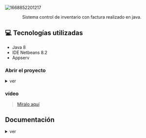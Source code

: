 
![1668852201217](https://user-images.githubusercontent.com/86094668/202845687-f4e9e44c-fa04-4f41-809c-bc2201929935.png)

<p align="center"> Sistema control de inventario con factura realizado en java.</p>


## 💻 Tecnologías utilizadas
- Java 8
- IDE Netbeans 8.2
- Appserv   


### Abrir el proyecto
<details>

<summary>ver</summary>

### Primer paso

Debes de `extraer` el archivo adjunto del proyecto, como recomendación ubicalo en una ruta específica donde sea fácil encontrarlo y seguido de eso hacer una copia del proyecto ya que si por motivos tienes un error podrás restaurarlo nuevamente.
![IMG_20221014_170820](https://user-images.githubusercontent.com/86094668/195960581-44dc2cc2-6823-4b3d-8bd5-a4d47aa2b873.jpg)

 **`Imagen 2`**

![IMG_20221014_170852](https://user-images.githubusercontent.com/86094668/195961174-d985dfdb-586d-44a5-b0d9-3d1e481b482f.jpg)

### Segundo paso

Abre tu IDE y dirigite a la opción `open project` para abrir el proyecto.

![IMG_20221014_170941](https://user-images.githubusercontent.com/86094668/195961258-e4e60fb5-bece-4779-b40c-cad009760469.jpg)

`imagen 2`

![IMG_20221014_171012](https://user-images.githubusercontent.com/86094668/195961410-043e1f94-682c-485f-af8f-bb749d29cc1f.jpg)

`imagen 3`

![IMG_20221014_171102](https://user-images.githubusercontent.com/86094668/195961549-6b72c62a-dccc-4229-9949-047b4cdfb6bb.jpg)

### Tercer paso

Una vez hayas abierto el proyecto, te aparecerá este pequeño panel dónde debes darle en `resolve problems`

![IMG_20221014_171129](https://user-images.githubusercontent.com/86094668/195961609-dced9cb4-5c58-4cb7-848d-243ce199697f.jpg)


Luego de que hayas dando en `resolve problems` te saldrá la siguiente ventana con varias alertas. Estás alertas se tratan de que debes cargar las librerias. 

![IMG_20221014_171150](https://user-images.githubusercontent.com/86094668/195961954-30c19930-b2f1-4a17-b095-3b9df854bbca.jpg)

Pero antes debes de `extraer` la carpeta `libres` dónde se encuentran las librerias que debes cargar.

![IMG_20221014_171227](https://user-images.githubusercontent.com/86094668/195962016-0d5f81e2-07ad-42e2-b6a5-b81fe338c58b.jpg)

Luego de haber `extraído` la carpeta `libres` regresa a tu IDE y en el panel de alertas que tienes presente debes darle en el botón `resolve` este te abrirá la ruta de directorio, dónde debes de encontrar la carpeta libres y cargar cada una de las librerias.

![IMG_20221014_171335](https://user-images.githubusercontent.com/86094668/195962339-425ac49e-422b-4cb6-a7d1-44a89bca763a.jpg)

`imagen 2`

![IMG_20221014_171400](https://user-images.githubusercontent.com/86094668/195962548-7d73b11e-c2b1-436a-ab2d-450d11120e86.jpg)

Una vez de que hayas cargado todas las librierias, las alertas desaparecerán por si solas y podrás ejecutar el proyecto.
</details>

### vídeo

> [Míralo aquí](https://youtu.be/8AQHI-jKS54)


## Documentación

<details>

<summary>ver</summary>


<h2 align="center">Inicio de sesión</h2>

> __Note__
> **Acceder a la aplicación**
- **Para usuario admin**
> - usuario: señorjak
> - contraseña: 2022
- **Para usuario invitado**
> - usuario: suscriptor
> - contraseña: 1234


 Cada `usuario` tendrá un máximo de 3 `intentos` al iniciar sesión, si agota todo los intentos la aplicación procederá a cerrarse.

![IMG-20220906-WA0008.jpg](assets/IMG-20220906-WA0008.jpg)

<h2 align="center"> Registro de actividad</h2>

 Este apartado se puede evidenciar la cantidad de `clientes` que existen, la cantidad de `productos` que se hayan disponible y las `ventas` que han sido realizadas. Todo de una manera visual, nada se podra modificar aquí directamente.

![IMG-20220906-WA0009.jpg](assets/IMG-20220906-WA0009.jpg)

<h2 align="center"> Apartado de clientes</h2>

 En este apartado puedes hacer el registro de `nuevos clientes`, así con la disponibilidad de poder `modificarlos`, `eliminarlo` y `guardarlos.`

![IMG-20220906-WA0011.jpg](assets/IMG-20220906-WA0011.jpg)

<h2 align="center">Apartado de proveedores</h2>

 En este apartado puedes hacer el registro de los `proveedores`, así con la disponibilidad de poder `modificarlos`, `eliminarlo` y `guardarlos.`

![IMG-20220906-WA0012.jpg](assets/IMG-20220906-WA0012.jpg)

<h2 align="center">Apartado de productos</h2>

 En este apartado puedes hacer el registro de `nuevos productos`, así con la disponibilidad de poder `modificarlos`, `eliminarlo` y `guardarlos`.
También cuenta con un notificador que te indica cuando tienes productos `agotados` en tu stock, cuando el puntico se haya en verde quiere decir que hay productos completamente disponible, en caso de que no esté de color verde sabrás que tienes productos agotados.


![IMG-20220906-WA0013.jpg](assets/IMG-20220906-WA0013.jpg)

<h2 align="center"> Apartado de ventas</h2>

 En este apartado puedes realizar las `ventas`, se necesita ingresar el `nit o documento` del usuario para autocompletar los demás datos al igual que también se debe ingresar el `producto`, en este caso cada producto cuenta con un `código.` Una vez de haber completado estos requisitos se podrá realizar la venta que inmediatamente generará una `factura.`

![IMG-20220906-WA0014.jpg](assets/IMG-20220906-WA0014.jpg)

<h2 align="center">Factura o reporte de venta</h2>

 Cada venta realizada generará una `factura` o `reporte` de inmediato, aquí se puede observar los detalles de la venta que ha sido realizada, como la información del `cliente` y el `producto` al igual que nos muestra también que usuario fue el que realizó dicha `venta` y en qué fecha.

![IMG-20220906-WA0016.jpg](assets/IMG-20220906-WA0016.jpg)

<h2 align="center">Historial de ventas</h2>

 En este apartado se encuentran todas las ventas que fueron `realizadas`, aquí se puede visualizar mostradanos su reporte dándole `click` al botón `imprimir`, también cuenta así con la disponibilidad de poder `eliminar` la.

![IMG-20220906-WA0015.jpg](assets/IMG-20220906-WA0015.jpg)

<h2 align="center"> Ayuda</h2>

 En este apartado se encuentra una pequeña `información` de lo que puede ayudar al usuario en aclarar las dudas o problemas que tenga con el manejo de la aplicación.

![IMG-20220906-WA0017.jpg](assets/IMG-20220906-WA0017.jpg)

<h2 align="center"> Rol de usuario</h2>

 En el control de `usuario` podemos hacer el registro de usuarios nuevos administrandolos con el rol que nosotros le queramos dar. En este apartado solo puede acceder el `admin` o los que cumplan con ese rol, mientras que aquellos usuario que tienen el rol de `empleado` no pueden acceder a este apartado como también a otros que se hayan bloqueado con un candado.

> **Admin**

![IMG-20220906-WA0018.jpg](assets/IMG-20220906-WA0018.jpg)
> **Empleado**

![IMG-20220906-WA0019.jpg](assets/IMG-20220906-WA0019.jpg)

</details>
